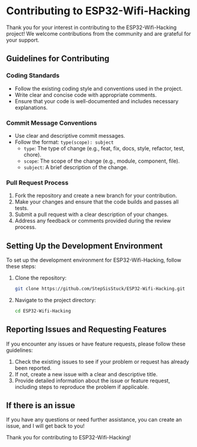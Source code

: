 # Contributing to ESP32-Wifi-Hacking

Thank you for your interest in contributing to the ESP32-Wifi-Hacking project! We welcome contributions from the community and are grateful for your support.

## Guidelines for Contributing

### Coding Standards
- Follow the existing coding style and conventions used in the project.
- Write clear and concise code with appropriate comments.
- Ensure that your code is well-documented and includes necessary explanations.

### Commit Message Conventions
- Use clear and descriptive commit messages.
- Follow the format: `type(scope): subject`
  - `type`: The type of change (e.g., feat, fix, docs, style, refactor, test, chore).
  - `scope`: The scope of the change (e.g., module, component, file).
  - `subject`: A brief description of the change.

### Pull Request Process
1. Fork the repository and create a new branch for your contribution.
2. Make your changes and ensure that the code builds and passes all tests.
3. Submit a pull request with a clear description of your changes.
4. Address any feedback or comments provided during the review process.

## Setting Up the Development Environment

To set up the development environment for ESP32-Wifi-Hacking, follow these steps:

1. Clone the repository:
   ```bash
   git clone https://github.com/StepSisStuck/ESP32-Wifi-Hacking.git
   ```

2. Navigate to the project directory:
   ```bash
   cd ESP32-Wifi-Hacking
   ```


## Reporting Issues and Requesting Features

If you encounter any issues or have feature requests, please follow these guidelines:

1. Check the existing issues to see if your problem or request has already been reported.
2. If not, create a new issue with a clear and descriptive title.
3. Provide detailed information about the issue or feature request, including steps to reproduce the problem if applicable.

## If there is an issue

If you have any questions or need further assistance, you can create an issue, and I will get back to you!

Thank you for contributing to ESP32-Wifi-Hacking!
